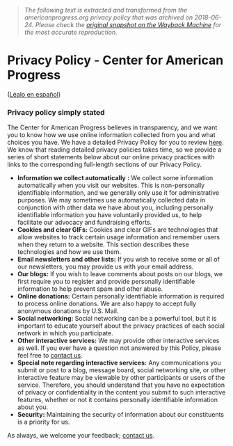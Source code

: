 > *The following text is extracted and transformed from the americanprogress.org privacy policy that was archived on 2018-06-24. Please check the [original snapshot on the Wayback Machine](https://web.archive.org/web/20180624041745id_/https%3A//www.americanprogress.org/about/c3-privacy-policy) for the most accurate reproduction.*

# Privacy Policy - Center for American Progress

([Léalo en español](https://web.archive.org/espanol/page/politica-privacidad/))

### **Privacy policy simply stated**

The Center for American Progress believes in transparency, and we want you to know how we use online information collected from you and what choices you have. We have a detailed Privacy Policy for you to review [here](https://cdn.americanprogressaction.org/content/uploads/2012/08/21151416/C3PrivacyPolicyExtended-October2016.pdf). We know that reading detailed privacy policies takes time, so we provide a series of short statements below about our online privacy practices with links to the corresponding full-length sections of our Privacy Policy.

  * **Information we collect automatically** **:** We collect some information automatically when you visit our websites. This is non-personally identifiable information, and we generally only use it for administrative purposes. We may sometimes use automatically collected data in conjunction with other data we have about you, including personally identifiable information you have voluntarily provided us, to help facilitate our advocacy and fundraising efforts.
  * **Cookies and clear GIFs:** Cookies and clear GIFs are technologies that allow websites to track certain usage information and remember users when they return to a website. This section describes these technologies and how we use them.
  * **Email newsletters and other lists:** If you wish to receive some or all of our newsletters, you may provide us with your email address.
  * **Our blogs:** If you wish to leave comments about posts on our blogs, we first require you to register and provide personally identifiable information to help prevent spam and other abuse.
  * **Online donations:** Certain personally identifiable information is required to process online donations. We are also happy to accept fully anonymous donations by U.S. Mail.
  * **Social networking:** Social networking can be a powerful tool, but it is important to educate yourself about the privacy practices of each social network in which you participate.
  * **Other interactive services:** We may provide other interactive services as well. If you ever have a question not answered by this Policy, please feel free to [contact us](https://www.americanprogress.org/about/contact-us/).
  * **Special note regarding interactive services:** Any communications you submit or post to a blog, message board, social networking site, or other interactive feature may be viewable by other participants or users of the service. Therefore, you should understand that you have no expectation of privacy or confidentiality in the content you submit to such interactive features, whether or not it contains personally identifiable information about you.
  * **Security:** Maintaining the security of information about our constituents is a priority for us.



As always, we welcome your feedback; [contact us](https://www.americanprogress.org/about/contact-us/).
